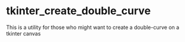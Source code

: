# tkinter_create_double_curve
This is a utility for those who might want to create a double-curve on a tkinter canvas

